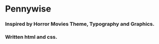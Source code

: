 # Pennywise
### Inspired by Horror Movies Theme, Typography and Graphics.
### Written html and css.
